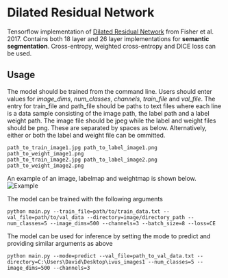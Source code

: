 # Dilated Residual Network  
Tensorflow implementation of [Dilated Residual Network](https://arxiv.org/abs/1705.09914) from Fisher et al. 2017.  Contains
 both 18 layer and 26 layer implementations for **semantic segmentation**. Cross-entropy, weighted 
 cross-entropy and DICE loss can be used.
 
## Usage  
The model should be trained from the command line. Users should enter values for *image_dims*, *num_classes*, *channels*, *train_file* and 
*val_file*. The entry for train_file and path_file should be paths to text files where each line is a data sample consisting of the image path, 
the label path and a label weight path. The image file should be jpeg while the label and weight files should be png. These are separated by spaces as below. Alternatively, either or both the label and weight file can be ommitted.

```
path_to_train_image1.jpg path_to_label_image1.png path_to_weight_image1.png
path_to_train_image2.jpg path_to_label_image2.png path_to_weight_image2.png
```

An example of an image, labelmap and weightmap is shown below.
![Example](Example.png "Example image")

The model can be trained with the following arguments

```
python main.py --train_file=path/to/train_data.txt --val_file=path/to/val_data --directory=image/directory_path --num_classes=5 --image_dims=500 --channels=3 --batch_size=8 --loss=CE
```

The model can be used for inference by setting the mode to predict and providing similar arguments as above
```
python main.py --mode=predict --val_file=path_to_val_data.txt --directory=C:\Users\David\Desktop\ivus_images1 --num_classes=5 --image_dims=500 --channels=3
```

